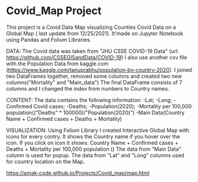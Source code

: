# Covid_Map Project

This project is a Covid Data Map visualizing Counties Covid Data on a Global Map ( last update from 12/25/2021).
It'made on Jupyter Notebook using Pandas and Folium Libraries.

DATA:
The Covid data was taken from "JHU CSSE COVID-19 Data" (url: https://github.com/CSSEGISandData/COVID-19)
I also use another csv file with the Population Data from kaggle.com (https://www.kaggle.com/tanuprabhu/population-by-country-2020).
I joined two DataFrames together, removed some columns and created two new columns("Mortality" and "Main_data")
The final DataFrame consists of 7 columns and I changed the index from numbers to Country names.

CONTENT:
The data contains the following information:
-Lat;
-Long;
-Confirmed Covid cases;
-Deaths;
-Population(2020);
-Mortality per 100,000 population(("Deaths" * 100000)/"Population(2020)")
-Main Data(Country Name + Confirmed cases + Deaths + Mortality)

VISUALIZATION:
Using Folium Library I created Interactive Global Map with icons for every contry. 
It shows the Country name if you hover over the icon.
If you click on icon it shows: Country Name + Confirmed cases + Deaths + Mortality per 100,000 population ()
The data from "Main Data" column is used for popup.
The data from "Lat" and "Long" columns used for country location on the Map.

https://amak-code.github.io/Projects/Covid_map/map.html
